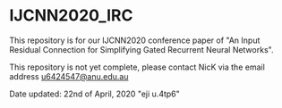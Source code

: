 # IJCNN2020_IRC
This repository is for our IJCNN2020 conference paper of "An Input Residual Connection for Simplifying Gated Recurrent Neural Networks".

This repository is not yet complete, please contact NicK via the email address
u6424547@anu.edu.au

Date updated: 22nd of April, 2020 "eji u.4tp6"
